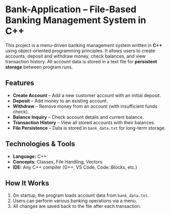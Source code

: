 # Bank-Application – File-Based Banking Management System in C++
This project is a menu-driven banking management system written in **C++** using object-oriented programming principles.   It allows users to create accounts, deposit and withdraw money, check balances, and view transaction history.   All account data is stored in a text file for **persistent storage** between program runs.

## Features
- **Create Account** – Add a new customer account with an initial deposit.
- **Deposit** – Add money to an existing account.
- **Withdraw** – Remove money from an account (with insufficient funds check).
- **Balance Inquiry** – Check account details and current balance.
- **Transaction History** – View all stored accounts with their balances.
- **File Persistence** – Data is stored in `bank_data.txt` for long-term storage.

## Technologies & Tools
- **Language:** C++
- **Concepts:** Classes, File Handling, Vectors
- **IDE:** Any C++ compiler (G++, VS Code, Code::Blocks, etc.)

## How It Works
1. On startup, the program loads account data from `bank_data.txt`.
2. Users can perform various banking operations via a menu.
3. All changes are saved back to the file after each transaction.
